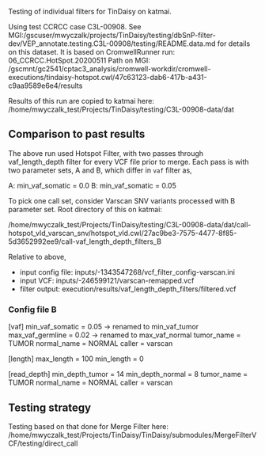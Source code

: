Testing of individual filters for TinDaisy on katmai.

Using test CCRCC case C3L-00908.
See MGI:/gscuser/mwyczalk/projects/TinDaisy/testing/dbSnP-filter-dev/VEP_annotate.testing.C3L-00908/testing/README.data.md
for details on this dataset.  It is based on CromwellRunner run: 06_CCRCC.HotSpot.20200511
Path on MGI: /gscmnt/gc2541/cptac3_analysis/cromwell-workdir/cromwell-executions/tindaisy-hotspot.cwl/47c63123-dab6-417b-a431-c9aa9589e6e4/results

Results of this run are copied to katmai here:
/home/mwyczalk_test/Projects/TinDaisy/testing/C3L-00908-data/dat

## Comparison to past results

The above run used Hotspot Filter, with two passes through vaf_length_depth filter for every VCF file prior to merge.
Each pass is with two parameter sets, A and B, which differ in `vaf` filter as,

A: min_vaf_somatic = 0.0
B: min_vaf_somatic = 0.05

To pick one call set, consider Varscan SNV variants processed with B parameter set.  Root directory of this on katmai:

/home/mwyczalk_test/Projects/TinDaisy/testing/C3L-00908-data/dat/call-hotspot_vld_varscan_snv/hotspot_vld.cwl/27ac9be3-7575-4477-8f85-5d3652992ee9/call-vaf_length_depth_filters_B

Relative to above,
* input config file:  inputs/-1343547268/vcf_filter_config-varscan.ini
* input VCF:          inputs/-246599121/varscan-remapped.vcf
* filter output:      execution/results/vaf_length_depth_filters/filtered.vcf

### Config file B

[vaf]
min_vaf_somatic = 0.05      -> renamed to min_vaf_tumor
max_vaf_germline = 0.02     -> renamed to max_vaf_normal
tumor_name = TUMOR
normal_name = NORMAL
caller = varscan

[length]
max_length = 100
min_length = 0 

[read_depth]
min_depth_tumor = 14
min_depth_normal = 8
tumor_name = TUMOR
normal_name = NORMAL
caller = varscan

## Testing strategy

Testing based on that done for Merge Filter here:
    /home/mwyczalk_test/Projects/TinDaisy/TinDaisy/submodules/MergeFilterVCF/testing/direct_call




